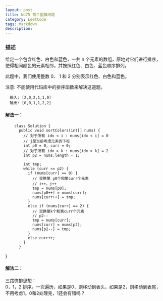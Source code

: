 ```yaml
---
layout: post
title: No75 荷兰国旗问题
category: LeetCode
tags: Markdown
description:
---
```

### 描述
给定一个包含红色、白色和蓝色，一共 n 个元素的数组，原地对它们进行排序，使得相同颜色的元素相邻，并按照红色、白色、蓝色顺序排列。

此题中，我们使用整数 0、 1 和 2 分别表示红色、白色和蓝色。

注意:
不能使用代码库中的排序函数来解决这道题。

      输入: [2,0,2,1,1,0]
      输出: [0,0,1,1,2,2]

#### 解法一：

        class Solution {
          public void sortColors(int[] nums) {
            // 对于所有 idx < i : nums[idx < i] = 0
            // j是当前考虑元素的下标
            int p0 = 0, curr = 0;
            // 对于所有 idx > k : nums[idx > k] = 2
            int p2 = nums.length - 1;

            int tmp;
            while (curr <= p2) {
              if (nums[curr] == 0) {
                // 交换第 p0个和第curr个元素
                // i++，j++
                tmp = nums[p0];
                nums[p0++] = nums[curr];
                nums[curr++] = tmp;
              }
              else if (nums[curr] == 2) {
                // 交换第k个和第curr个元素
                // p2--
                tmp = nums[curr];
                nums[curr] = nums[p2];
                nums[p2--] = tmp;
              }
              else curr++;
            }
          }
}

#### 解法二：
三路快排思想：    
0，1，2 排序。一次遍历，如果是0，则移动到表头，如果是2，则移动到表尾，不用考虑1。0和2处理完，1还会有错吗？
